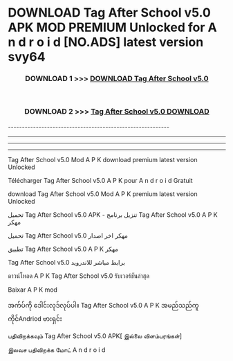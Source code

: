# DOWNLOAD Tag After School v5.0  APK MOD PREMIUM Unlocked for A n d r o i d [NO.ADS] latest version svy64 



<div align="center">

<h3>DOWNLOAD 1 >>> <a href="https://getmod2.web.app/?judul=Tag After School v5.0 ">DOWNLOAD Tag After School v5.0 </a></h3><br>

<h3>DOWNLOAD 2 >>> <a href="https://getmod2.web.app/?judul=Tag After School v5.0 ">Tag After School v5.0  DOWNLOAD </a></h3>

</div>
----------------------------------------------------------

----------------------------------------------------------

----------------------------------------------------------

----------------------------------------------------------

Tag After School v5.0  Mod A P K download premium latest version Unlocked

Télécharger Tag After School v5.0  A P K pour A n d r o i d Gratuit

download Tag After School v5.0  Mod A P K premium latest version Unlocked

تحميل Tag After School v5.0  APK - تنزيل برنامج Tag After School v5.0  A P K مهكر

تحميل Tag After School v5.0  مهكر اخر اصدار

تطبيق Tag After School v5.0  A P K مهكر

Tag After School v5.0  برابط مباشر للاندرويد

ดาวน์โหลด A P K Tag After School v5.0  รับเวอร์ชันล่าสุด

Baixar A P K mod

အက်ပ်ကို ဒေါင်းလုဒ်လုပ်ပါ။ Tag After School v5.0  A P K အမည်သည်ကူကိုင်Andriod ဗားရှင်း

பதிவிறக்கவும் Tag After School v5.0  APK[ இல்லை விளம்பரங்கள்] 
 
இலவச பதிவிறக்க மோட் A n d r o i d



